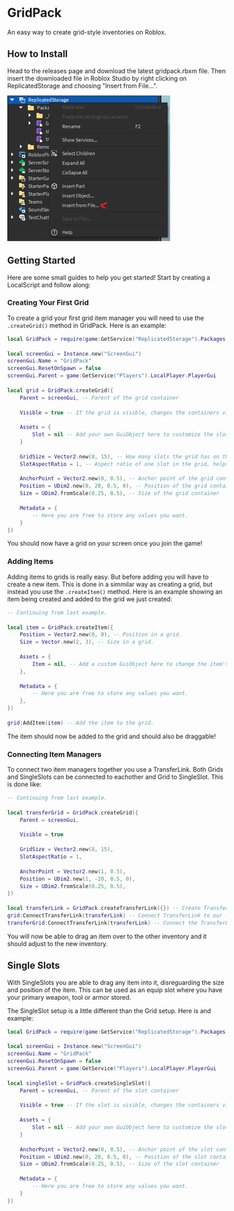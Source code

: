 # GridPack
An easy way to create grid-style inventories on Roblox.

## How to Install
Head to the releases page and download the latest gridpack.rbxm file.
Then insert the downloaded file in Roblox Studio by right clicking on ReplicatedStorage and choosing "Insert from File...".

![InsertFromFile](./readme/InsertFromFile.png)

## Getting Started
Here are some small guides to help you get started!
Start by creating a LocalScript and follow along:

### Creating Your First Grid
To create a grid your first grid item manager you will need to use the `.createGrid()` method in GridPack.
Here is an example:

```lua
local GridPack = require(game:GetService("ReplicatedStorage").Packages.GridPack)

local screenGui = Instance.new("ScreenGui")
screenGui.Name = "GridPack"
screenGui.ResetOnSpawn = false
screenGui.Parent = game:GetService("Players").LocalPlayer.PlayerGui

local grid = GridPack.createGrid({
    Parent = screenGui, -- Parent of the grid container

    Visible = true -- If the grid is visible, changes the containers visible property. Also disables item interaction on all items inside.

    Assets = {
        Slot = nil -- Add your own GuiObject here to customize the slots in the grid.
    }

    GridSize = Vector2.new(8, 15), -- How many slots the grid has on the X and Y axes.
    SlotAspectRatio = 1, -- Aspect ratio of one slot in the grid, helps with different resolutions if you're using scale instead of offset.

    AnchorPoint = Vector2.new(0, 0.5), -- Anchor point of the grid container
    Position = UDim2.new(0, 20, 0.5, 0), -- Position of the grid container
    Size = UDim2.fromScale(0.25, 0.5), -- Size of the grid container
	
    Metadata = {
        -- Here you are free to store any values you want.
    }
})
```

You should now have a grid on your screen once you join the game!

### Adding Items
Adding items to grids is really easy. But before adding you will have to create a new item. This is done in a simmilar way as creating a grid, but instead you use the `.createItem()` method.
Here is an example showing an item being created and added to the grid we just created:

```lua
-- Continuing from last example.

local item = GridPack.createItem({
    Position = Vector2.new(0, 0), -- Position in a grid.
	Size = Vector.new(2, 3), -- Size in a grid.

	Assets = {
		Item = nil, -- Add a custom GuiObject here to change the item's gui element.
	},
	
	Metadata = {
        -- Here you are free to store any values you want.
    },
})

grid:AddItem(item) -- Add the item to the grid.
```

The item should now be added to the grid and should also be draggable!

### Connecting Item Managers
To connect two item managers together you use a TransferLink. Both Grids and SingleSlots can be connected to eachother and Grid to SingleSlot.
This is done like:

```lua
-- Continuing from last example.

local transferGrid = GridPack.createGrid({
    Parent = screenGui,

    Visible = true

    GridSize = Vector2.new(8, 15),
    SlotAspectRatio = 1,

    AnchorPoint = Vector2.new(1, 0.5),
    Position = UDim2.new(1, -20, 0.5, 0),
    Size = UDim2.fromScale(0.25, 0.5),
})

local transferLink = GridPack.createTransferLink({}) -- Create TransferLink
grid:ConnectTransferLink(transferLink) -- Connect TransferLink to our first grid.
transferGrid:ConnectTransferLink(transferLink) -- Connect the TransferLink to our new grid.
```

You will now be able to drag an item over to the other inventory and it should adjust to the new inventory.

## Single Slots
With SingleSlots you are able to drag any item into it, disreguarding the size and position of the item. This can be used as an equip slot where you have your primary weapon, tool or armor stored.

The SingleSlot setup is a little different than the Grid setup.
Here is and example:

```lua
local GridPack = require(game:GetService("ReplicatedStorage").Packages.GridPack)

local screenGui = Instance.new("ScreenGui")
screenGui.Name = "GridPack"
screenGui.ResetOnSpawn = false
screenGui.Parent = game:GetService("Players").LocalPlayer.PlayerGui

local singleSlot = GridPack.createSingleSlot({
    Parent = screenGui, -- Parent of the slot container

    Visible = true -- If the slot is visible, changes the containers visible property. Also disables item interaction on the item inside.

    Assets = {
        Slot = nil -- Add your own GuiObject here to customize the slot.
    }

    AnchorPoint = Vector2.new(0, 0.5), -- Anchor point of the slot container
    Position = UDim2.new(0, 20, 0.5, 0), -- Position of the slot container
    Size = UDim2.fromScale(0.25, 0.5), -- Size of the slot container
	
    Metadata = {
        -- Here you are free to store any values you want.
    }
})
```